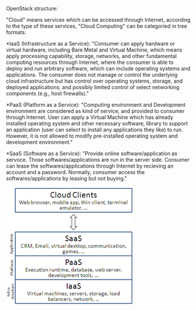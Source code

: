 OpenStack structure:

"Cloud" means services which can be accessed through Internet, according to the type of these services, "Cloud Computing" can be categoried in tree formats:

*IaaS (Infrastructure as a Service): "Consumer can apply hardware or virtual hardware, including Bare Metal and Virtual Machine, which means apply processing capability, storage, networks, and other fundamental computing resources through Internet, where the consumer is able to deploy and run arbitrary software, which can include operating systems and applications. The consumer does not manage or control the underlying cloud infrastructure but has control over operating systems, storage, and deployed applications; and possibly limited control of select networking components (e.g., host firewalls)."

*PaaS (Platform as a Service): "Computing environment and Development environment are considered as kind of service, and provided to consumer through Internet. User can apply a Virtual Machine which has already installed operating system and other necessary software, library to support an application (user can select to install any applications they like) to run. However, it is not allowed to modify pre-installed operating system and development environment."

*SaaS (Software as a Service): "Provide online software/application as servoce. Those softwares/applications are run in the server side. Consumer can lease the softwares/applications through Internet by recieving an account and a password. Normally, consumer access the softwares/applications by leasing but not buying."

<img src="../resources/images/Cloud_computing_layers.png">

